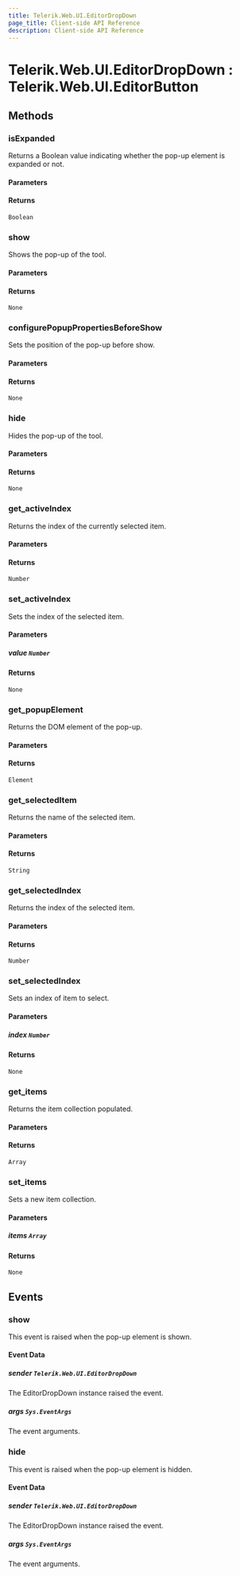 ```yaml
---
title: Telerik.Web.UI.EditorDropDown
page_title: Client-side API Reference
description: Client-side API Reference
---
```


# Telerik.Web.UI.EditorDropDown : Telerik.Web.UI.EditorButton

## Methods

### isExpanded

Returns a Boolean value indicating whether the pop-up element is expanded or not.

#### Parameters

#### Returns

`Boolean`

### show

Shows the pop-up of the tool.

#### Parameters

#### Returns

`None`

### configurePopupPropertiesBeforeShow

Sets the position of the pop-up before show.

#### Parameters

#### Returns

`None`

### hide

Hides the pop-up of the tool.

#### Parameters

#### Returns

`None`

### get_activeIndex

Returns the index of the currently selected item.

#### Parameters

#### Returns

`Number`

### set_activeIndex

Sets the index of the selected item.

#### Parameters

##### value `Number`

#### Returns

`None`

### get_popupElement

Returns the DOM element of the pop-up.

#### Parameters

#### Returns

`Element`

### get_selectedItem

Returns the name of the selected item.

#### Parameters

#### Returns

`String`

### get_selectedIndex

Returns the index of the selected item.

#### Parameters

#### Returns

`Number`

### set_selectedIndex

Sets an index of item to select.

#### Parameters

##### index `Number`

#### Returns

`None`

### get_items

Returns the item collection populated.

#### Parameters

#### Returns

`Array`

### set_items

Sets a new item collection.

#### Parameters

##### items `Array` 

#### Returns

`None`

## Events

### show

This event is raised when the pop-up element is shown.

#### Event Data

##### sender `Telerik.Web.UI.EditorDropDown`

The EditorDropDown instance raised the event.

##### args `Sys.EventArgs`

The event arguments.

### hide

This event is raised when the pop-up element is hidden.

#### Event Data

##### sender `Telerik.Web.UI.EditorDropDown`

The EditorDropDown instance raised the event.

##### args `Sys.EventArgs`

The event arguments.



